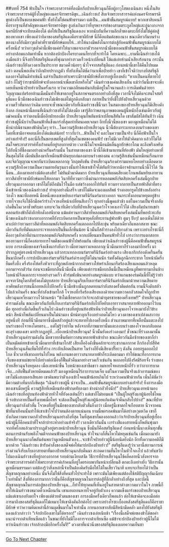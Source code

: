##บทที่ 754 ฟ้าเป็นใจ
เจ้าพระยาสวรรค์ที่ลงมือกับป๋ายเสี่ยวฉุนก็คือผู้อาวุโสของเฉินสง หนึ่งในสิบเจ้าพระยาสวรรค์ผู้ยิ่งใหญ่ของนครจักรพรรดิขุย...เฉินฮ่าวซง!
สิบเจ้าพระยาสวรรค์แห่งนครจักรพรรดิขุยต่างก็เป็นขอบเขตคนฟ้า ทั้งยังไม่ใช่คนฟ้าธรรมดา แต่เป็น...คนฟ้าขั้นสมบูรณ์แบบ!
พวกเขาสิบคนก็คือรากฐานที่สำคัญของนครจักรพรรดิขุย สูงส่งเกินกว่าที่บุรพาจารย์ของสามตระกูลใหญ่และอู๋ฉางกงจากนครผียักษ์จะเทียบเคียงได้ ต่อให้เป็นสตรีธุลีแดงเอง หากนับกันที่ความลึกล้ำของตบะก็ยังไม่ใช่คู่ต่อสู้ของพวกเขา
เพียงแต่ว่าบิดาของสตรีธุลีแดงคือราชาผียักษ์ นี่ก็คือแต้มต่อของนาง ขณะเดียวกันบนร่างของนางก็ยังมีอาวุธล้ำค่าที่ราชาผียักษ์มอบให้...ทำให้นางมีพลังในการต่อสู้กับคนฟ้าขั้นสมบูรณ์แบบได้ครั้งหนึ่ง!
ทว่าอาวุธล้ำค่านี้เพียงแค่ทำให้นางพอจะเอาตัวรอดจากน้ำมือของคนฟ้าขั้นสมบูรณ์แบบได้อย่างกล้อมแกล้มเท่านั้น หากต้องปกป้องใครบางคนก็ยากที่จะทำได้ โดยเฉพาะ...ยามนี้เฉินฮ่าวซงได้ลงมือแล้ว นี่จึงทำให้สตรีธุลีแดงที่พุ่งมาอย่างรวดเร็วหน้าเปลี่ยนสี ได้แต่เอ่ยห้ามน้ำเสียงร้อนรน
กระนั้นเฉินฮ่าวซงก็ยังดวงตาเป็นประกาย ขมวดคิ้วน้อยๆ น้ำใจจากสตรีธุลีแดง ก่อนหน้านี้เขาได้คืนไปหมดแล้ว ตอนนี้พอเห็นว่าอีกฝ่ายปรากฏตัว ทั้งยังเห็นได้ชัดว่ามาเพื่อป๋ายฮ่าว เขาก็เข้าใจดีว่าบางทีสตรีธุลีแดงอาจไม่ยินดีทำเช่นนี้ แต่จำเป็นต้องทำเพราะมีราชาผียักษ์สั่งการอยู่เบื้องหลัง
“หากเป็นคนที่ตายไปแล้ว ก็ไม่รู้ว่าราชาผียักษ์จะยังออกหน้าเพื่อเขาอีกหรือไม่” เฉินฮ่าวซงแค่นเสียงเย็น แม้ว่าวันนี้เขาจะเพิ่งเคยเห็นหน้าป๋ายฮ่าวเป็นครั้งแรก ทว่าความเกลียดแค้นกลับมีอยู่ในใจนานแล้ว การเดิมพันด้วยยาวิญญาณแปดร้อยล้านเม็ดนั่นทำให้เขาตกอยู่ในสภาพจนตรอกอย่างถึงที่สุด
เวลานี้จึงไม่คิดจะสนใจสตรีธุลีแดง นิ้วมือของเฉินฮ่าวซงไม่เพียงแต่ไม่ถูกดึงกลับมา กลายเป็นว่ายิ่งชี้ไปยังป๋ายเสี่ยวฉุนด้วยความเร็วที่มากกว่าเดิม
แทบจะชั่วขณะเดียวกับที่เฉินฮ่าวซงชี้นิ้วมา ในสมองของป๋ายเสี่ยวฉุนก็มีเสียงดังอึงอล ก่อนหน้านี้ตอนที่เฉินฮ่าวซงยังไม่ได้ลงมือ เขารู้สึกว่าพลานุภาพของคนผู้นี้หนักอึ้งเช่นเดียวกับผู้เฒ่าคนนั้น ทว่าตอนนี้เมื่ออีกฝ่ายลงมือ ป๋ายเสี่ยวฉุนก็พลันหน้าเปลี่ยนสีทันใด
เขาสัมผัสได้ทันทีว่า เฉินฮ่าวซงผู้นี้นับว่าเป็นคนฟ้าที่แข็งแกร่งที่สุดเท่าที่ตนเคยเจอมา อีกทั้งนิ้วนี้ของเขา มองดูเหมือนไม่ได้ชักนำปณิธานของฟ้าดินใดๆ ทว่า...ในความรู้สึกของป๋ายเสี่ยวฉุน นิ้วนี้ต้องกระแทกลงบนร่างของเขา โดยที่เขามิอาจหลบเลี่ยงได้แม้แต่น้อย!
ราวกับว่า...ฟ้าเป็นใจ!
และในความเป็นจริง นี่ก็คือฟ้าเป็นใจอย่างแท้จริง!! และนี่ก็เป็นขอบเขตที่สูงล้ำที่สุดในเขตของคนฟ้า!
เขาไม่มีเวลาให้มัวคิดมาก แล้วก็ไม่ได้สนใจพระยาสวรรค์ทั้งเก้าคนที่อยู่รอบกายด้วย เวลานี้ในใจเหมือนมีคลื่นลูกยักษ์ถาโถม ตะลึงพรึงเพริดไปกับนิ้วที่ชี้ลงมาอย่างน่าครั่นคร้ามนั้น
ในสายตาของเขา นิ้วนี้ได้เข้ามาแทนที่ท้องฟ้า มันใหญ่อย่างหาที่สิ้นสุดไม่ได้ เมื่อมันชี้ลงมาก็เหมือนฟ้าดินยุบถล่มลงมาบนร่างของตน ความรู้สึกเช่นนั้นเหมือนเรือนกายและจิตวิญญาณจะพากันระเบิดแหลกลาญ
วิกฤตคับขัน ป๋ายเสี่ยวฉุนร้องคำรามแหบโหยอย่างเดือดดาล ความรู้สึกถึงความเป็นความตายอันรุนแรงนั้นทำให้เขาเข้าใจได้ทันทีว่าหากมิอาจต้านทานนิ้วนี้ไว้ได้ วันนี้ตน...ต้องตายอย่างมิต้องสงสัย!
ไม่ทันมัวมาคิดมาก ป๋ายเสี่ยวฉุนที่แผดเสียงตะโกนพลันหยิบเอาทวนยาวสีดำที่ราชาผียักษ์มอบให้ออกมา วินาทีที่ทวนยาวซึ่งผ่านการหลอมพลังจิตสิบหกครั้งเล่มนี้ถูกป๋ายเสี่ยวฉุนเอาออกมา เขาก็ไม่ได้ถือมันไว้ในมือ แต่ขว้างออกไปทันที ทวนยาวกลายเป็นสายฟ้าสีดำที่ตรงดิ่งเข้าหานิ้วของเฉินฮ่าวซง!
ทำทุกอย่างนี้เสร็จ เขาก็ไม่คิดจะมองผลลัพธ์ ร่างถอยกรูดไปข้างหลังอย่างว่องไว ขณะที่ถอยหนี มือหนึ่งของเขาหยิบเอาร่มราตรีนิรันดร์มากางออก จนกระทั่งถอยมาหยุดอยู่ข้างกายโจวหงจึงใช้อีกมือคว้าร่างโจวหงที่หน้าเปลี่ยนสีเอาไว้
ทุกอย่างนี้พูดแล้วช้า แต่ในความเป็นจริงกลับเกิดขึ้นในเวลาชั่วพริบตา แทบจะวินาทีเดียวกับที่ป๋ายเสี่ยวฉุนคว้าโจวหงเอาไว้ได้ เสียงกัมปนาทเขย่าคลอนท้องฟ้าก็ดังอึกทึกดั่งอสนีบาต
แม้แต่ทวนยาวสีดำที่หลอมพลังจิตสิบหกครั้งเล่มนั้นที่พอปะทะกับนิ้วของเฉินฮ่าวซงกลางอากาศก็ยังระเบิดกลายเป็นพายุคลั่งที่ทะยานสู่ฟากฟ้า
ตูมๆ ปังๆ!
มองเห็นได้ด้วยตาเปล่าว่าทวนยาวสีดำที่หลอมพลังจิตสิบหกครั้งแตกออกไปทีละชุ่น พริบตาเดียวก็แหลกสลาย ขณะเดียวกันกับที่มันแตกกระจายออกเป็นชิ้นเล็กชิ้นน้อย นิ้วนั้นก็สลัวรางลงไปบางส่วน
เพราะอย่างไรซะนี่ก็คืออาวุธล้ำค่าที่ผ่านการหลอมพลังจิตสิบหกครั้ง หากเปลี่ยนมาเป็นคนฟ้าทั่วไป เกรงว่าการแตกสลายของทวนยาวนี้ก็คงสลายการโจมตีของคนฟ้าไปพร้อมกัน เพียงแต่ว่าเฉินฮ่าวซงผู้นี้คือคนฟ้าขั้นสมบูรณ์แบบ การลงมือของเขาจึงแข็งแกร่งยิ่งกว่า
เมื่อทวนยาวแหลกลาญ นิ้วมือมายาก็ร่วงลงมาอีกครั้ง มาปรากฏอยู่ตรงหน้าป๋ายเสี่ยวฉุน แล้วกระแทกลงบนร่มราตรีนิรันดร์อย่างแรง
เสียงเกริกก้องดังครืนครั่นขึ้นมาอีกครั้ง การปกป้องของร่มราตรีนิรันดร์ดำรงอยู่ได้ไม่นานนัก ร่มทั้งคันถูกฉีกกระชาก ใบหน้าผีครึ่งยิ้มครึ่งบึ้ง ครึ่งร้องไห้ครึ่งหัวเราะที่ถูกพลังหน้ากากอำพรางให้พร่าเลือนกรีดร้องเสียงแหลมแล้วหลุดออกมาจากตัวร่ม ก่อนจะเขมือบกลืนนิ้วมือนั้น
เพียงแต่การเขมือบกลืนนี้เป็นเหมือนงูที่พยายามกลืนช้าง ใบหน้าผีจึงแตกกระจายอย่างรวดเร็ว ตัวร่มพังพินาศอย่างสมบูรณ์แบบ ทว่าแกนของร่มคันนี้ที่ไม่รู้ว่าทำมาจากวัสดุใดกลับยังคงไม่บุบสลาย
ป๋ายเสี่ยวฉุนรีบเก็บเอาร่มราตรีนิรันดร์กลับมาด้วยความเสียดาย อาศัยพลังการชนนี้ถอยหลังไปอีกครั้ง นิ้วมือข้างนั้นถูกลดทอนกำลังสองครั้งติดต่อกัน ยามนี้จึงดับสลัวไปแล้วเกินครึ่ง ขณะที่กำลังเข้ามาใกล้ โจวหงที่กรีดร้องเสียงหลงด้วยความหวาดกลัวสลดใจก็ถูกป๋ายเสี่ยวฉุนเหวี่ยงมาวางไว้ด้านหน้า
“ข้าไม่เชื่อหรอกว่าเจ้าจะกล้าฆ่าบุตรชายของครึ่งเทพ!!” ป๋ายเสี่ยวฉุนคำรามดังลั่น ขณะเดียวกันกับที่เก็บเอาร่มราตรีนิรันดร์กลับไปก็หยิบเอายาวาสนาทลายฟ้าออกมาไว้บนมือ
ทุกอย่างนี้เกิดขึ้นเร็วเกินไป เฉินฮ่าวซงที่อยู่บนท้องฟ้าเห็นว่าป๋ายเสี่ยวฉุนเอาโจวหงมาบังไว้ข้างหน้า สีหน้าก็พลันเปลี่ยนมาเป็นไม่น่ามอง นัยน์ตาลุกเรืองอย่างอดไม่ไหว ดวงตาของเขาเปล่งแสงวาบอยู่หนึ่งที ก่อนที่นิ้วมือมายาซึ่งมืดสลัวอยู่แล้วจะสลายไปเองครึ่งหนึ่ง ส่วนภาพมายาที่เหลือนั้นแตะลงไปบนร่างของโจวหงโดยตรง...
แต่ไม่รู้ว่าทำไม หลังจากที่ภาพมายานั้นแตะลงบนร่างของโจวหงกลับลอดทะลุร่างของเขา มาปรากฏอยู่ที่...เบื้องหน้าป๋ายเสี่ยวฉุน!
นิ้วนั้นยังคงร่วงลงมา!
ชั่วขณะที่ร่วงลงมานั้น ป๋ายเสี่ยวฉุนคำรามดังลั่น มือขวายกขึ้นยัดยาวาสนาทลายฟ้าเข้าปาก ขณะเดียวกันมือซ้ายของเขาก็กำเป็นหมัดต่อยเข้าหานิ้วมือมายาที่เข้ามาใกล้!
เสียงอื้ออึงดังขึ้นคล้ายจะกระชากนภากาศ กึกก้องไปสี่ทิศ ป๋ายเสี่ยวฉุนสั่นเทิ้มไปทั้งร่าง กระอักเลือดเป็นสาย ในร่างก็ยิ่งมีเสียงเปรี๊ยะๆ ดังลั่น ถอยกรูดออกไปไกล ชั่วเวลาที่เขาถอยร่นไปไหน พลังงานของยาวาสนาทลายฟ้าก็ระเบิดตามมา ทำให้ขณะที่อาการบาดเจ็บของเขาแผ่ขยายไปอย่างต่อเนื่องก็ฟื้นตัวคืนมาอย่างรวดเร็วเช่นกัน พอถอยไปถึงรัศมีร้อยจั้ง ร่างของป๋ายเสี่ยวฉุนจึงหยุดลง เมื่อเงยหน้าขึ้น ใบหน้าของเขาซีดขาว ลมหายใจหอบหนักถี่รัว ทว่าอาการบาดเจ็บ...กลับฟื้นตัวหายดีหมดแล้ว!!
มองดูเหมือนไร้อาการบาดเจ็บ แต่ในความเป็นจริงแล้วอารมณ์ของเขาไม่นิ่งสงบเอาเสียเลย เขาค้นพบว่าตัวเองเข้าใจคนฟ้าน้อยเกินไป ระหว่างคนฟ้าด้วยกัน เห็นได้ชัดว่ามีความต่างที่มากถึงขีดสุด
“เฉินฮ่าวซงผู้นี้ น่าจะเป็น...คนฟ้าขั้นสมบูรณ์แบบอย่างแท้จริง! ยิ่งการลงมือของเขาเมื่อครู่นี้ ความรู้สึกที่เหมือนท้องฟ้ากดทับลงมา ช่างน่ากลัวยิ่งนัก!” ป๋ายเสี่ยวฉุนเงยหน้ามองเฉินฮ่าวซงที่อยู่บนท้องฟ้าด้วยหัวใจที่ยังคงเต้นถี่รัว แต่เขาก็ไม่ยอมแพ้
“เป็นผู้ใหญ่รังแกผู้น้อยใช่ไหม หึ รอข้ากลายเป็นครึ่งเทพเมื่อไหร่ จะต้องเป็นผู้ใหญ่รังแกผู้น้อยแก้แค้นเจ้าคืนกลับไปบ้าง!” ขณะที่ป๋ายเสี่ยวฉุนกำลังตัวสั่น โจวหงที่อยู่ในมือของเขากลับตัวสั่นยิ่งกว่า เมื่อครู่นี้เขาตกใจเกือบตาย นิ้วจากคนฟ้าที่มาเยือนนั้นทำให้เขาเข้าใจไปว่าตนต้องตายแน่นอน ยามนี้พอรอดพ้นมาได้อย่างหวุดหวิด เขาก็บังเกิดความหวาดกลัวป๋ายเสี่ยวฉุนอย่างถึงที่สุด ในที่สุดเขาก็มองออกแล้วว่าเจ้าป๋ายเสี่ยวฉุนที่อยู่เบื้องหน้าผู้นี้ก็คือคนบ้าที่ใจกล้าบ้าระห่ำอย่างแท้จริง!!
เวลาเดียวกันนั้น เงาร่างสีแดงสายหนึ่งก็พลันพุ่งมาจากทิศไกลแล้วมาปรากฏตัวอยู่ตรงหน้าป๋ายเสี่ยวฉุน ซึ่งนั่นก็คือสตรีธุลีแดง!
ก่อนหน้านี้นางเห็นทุกขั้นตอนการต้านรับพลังโจมตีจากคนฟ้าของป๋ายเสี่ยวฉุน หัวใจนางก็สั่นไหวไม่หยุดเช่นกัน เมื่อมองมายังป๋ายเสี่ยวฉุนนางก็พลันค้นพบว่าดูเหมือนตัวเอง...จะเข้าใจป๋ายฮ่าวผู้นี้น้อยนิดยิ่งนัก อีกทั้งความอคติก็มีมากด้วย
“เฉินฮ่าวซง ข้ารับคำสั่งของเสด็จพ่อให้มาปกป้องป๋ายฮ่าว!” สตรีธุลีแดงรู้ว่าเวลานี้สถานการณ์เร่งด่วนจึงรีบเก็บเอาสายตาที่มองป๋ายเสี่ยวฉุนกลับคืนมา สะกดความสั่นไหวในหัวใจลงไป แล้วหันขวับไปมองเฉินฮ่าวซงที่อยู่กลางอากาศ
รอบด้านเงียบสงัด วิธีการที่ป๋ายเสี่ยวฉุนใช้คลี่คลายนิ้วสังหารจากเจ้าพระยาสวรรค์ทำให้พระยาสวรรค์เก้าคนที่อยู่โดยรอบพากันหน้าเปลี่ยนสี ตกตะลึงอย่างยิ่ง
วิธีการนั้นดูเหมือนธรรมดา แต่ต้องรู้ว่าสิ่งเหล่านี้จำเป็นต้องคิดรับมือให้ได้ในเสี้ยววินาที แทบจะเรียกได้ว่าเป็นสัญชาตญาณอย่างหนึ่ง นั่นจึงไม่ใช่สิ่งที่คนทั่วไปจะทำได้ เพราะมันไม่เพียงแต่ต้องใช้สติปัญญาอันเฉียบไวเท่านั้น!
สิ่งที่ต้องการมากกว่านั้นก็คือสัญชาตญาณในการต่อสู้ที่ลึกล้ำอย่างถึงที่สุด
และบัดนี้สัญชาตญาณในการต่อสู้ของป๋ายเสี่ยวฉุน...ก็ทำให้ทุกคนที่เห็นอยู่ในสายตาต่างหวาดผวาในใจ
ภาพนี้ก็ทำให้เฉินฮ่าวซงขมวดคิ้วเหมือนกัน เขาแอบถอนหายใจอยู่กับตัวเอง ความแข็งแกร่งของป๋ายเสี่ยวฉุน แม้แต่เขาเองยังตกใจ เพียงแต่ด้วยตัวตนของเขา การลงมือครั้งเดียวก็พอแล้ว ต่อให้เขาคิดจะลงมือต่อ การมาถึงของสตรีธุลีแดงก็ไม่เหมาะให้เขาดึงดันอีกต่อไป เพราะอย่างไรซะเบื้องหลังสตรีธุลีแดงก็คือราชาผียักษ์ ทว่าความคิดเหล่านี้ล้วนผุดขึ้นมาในใจเท่านั้น ภายนอกเขากลับมีสีหน้ามืดคล้ำ มองไปยังสตรีธุลีแดงแล้วกล่าวว่า
“เจ้าปกป้องเขาไม่ได้หรอก!” เฉินฮ่าวซงเอ่ยเนิบช้า
“เรื่องนี้เสด็จพ่อของข้าได้ขอคำแนะนำจากต้าเทียนซือแล้ว ในขณะที่ยังไม่มีโองการจากต้าเทียนซือ แม้ข้าจะปกป้องป๋ายฮ่าวผู้นี้ไม่ได้ ทว่าเฉินฮ่าวซง เจ้ากล้าลงมืออีกครั้งงั้นรึ!” ดวงตาที่แน่วนิ่งของสตรีธุลีแดงเผยความเย็นชา

------


[Go To Next Chapter]( ./192.md)